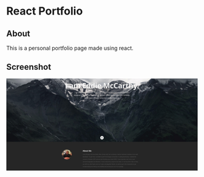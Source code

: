 # React Portfolio

## About

This is a personal portfolio page made using react.

## Screenshot

![screenshot](./public/images/readme-screenshot.jpg)
